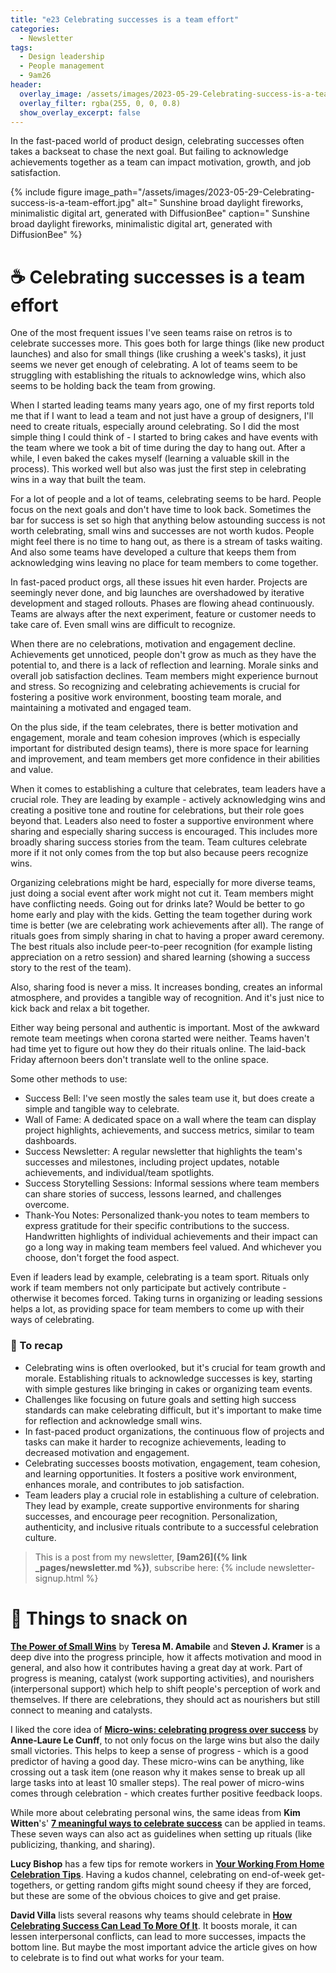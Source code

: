 ```yaml
---
title: "e23 Celebrating successes is a team effort"
categories:
  - Newsletter
tags:
  - Design leadership
  - People management
  - 9am26
header:
  overlay_image: /assets/images/2023-05-29-Celebrating-success-is-a-team-effort.jpg
  overlay_filter: rgba(255, 0, 0, 0.8)
  show_overlay_excerpt: false
---
```


In the fast-paced world of product design, celebrating successes often takes a backseat to chase the next goal. But failing to acknowledge achievements together as a team can impact motivation, growth, and job satisfaction.

{% include figure image_path="/assets/images/2023-05-29-Celebrating-success-is-a-team-effort.jpg" alt=" Sunshine broad daylight fireworks, minimalistic digital art, generated with DiffusionBee" caption=" Sunshine broad daylight fireworks, minimalistic digital art, generated with DiffusionBee" %}

# ☕ Celebrating successes is a team effort

One of the most frequent issues I've seen teams raise on retros is to celebrate successes more. This goes both for large things (like new product launches) and also for small things (like crushing a week's tasks), it just seems we never get enough of celebrating. A lot of teams seem to be struggling with establishing the rituals to acknowledge wins, which also seems to be holding back the team from growing.

When I started leading teams many years ago, one of my first reports told me that if I want to lead a team and not just have a group of designers, I'll need to create rituals, especially around celebrating. So I did the most simple thing I could think of - I started to bring cakes and have events with the team where we took a bit of time during the day to hang out. After a while, I even baked the cakes myself (learning a valuable skill in the process). This worked well but also was just the first step in celebrating wins in a way that built the team.

For a lot of people and a lot of teams, celebrating seems to be hard. People focus on the next goals and don't have time to look back. Sometimes the bar for success is set so high that anything below astounding success is not worth celebrating, small wins and successes are not worth kudos. People might feel there is no time to hang out, as there is a stream of tasks waiting. And also some teams have developed a culture that keeps them from acknowledging wins leaving no place for team members to come together.

In fast-paced product orgs, all these issues hit even harder. Projects are seemingly never done, and big launches are overshadowed by iterative development and staged rollouts. Phases are flowing ahead continuously. Teams are always after the next experiment, feature or customer needs to take care of. Even small wins are difficult to recognize.

When there are no celebrations, motivation and engagement decline. Achievements get unnoticed, people don't grow as much as they have the potential to, and there is a lack of reflection and learning. Morale sinks and overall job satisfaction declines. Team members might experience burnout and stress. So recognizing and celebrating achievements is crucial for fostering a positive work environment, boosting team morale, and maintaining a motivated and engaged team.

On the plus side, if the team celebrates, there is better motivation and engagement, morale and team cohesion improves (which is especially important for distributed design teams), there is more space for learning and improvement, and team members get more confidence in their abilities and value.

When it comes to establishing a culture that celebrates, team leaders have a crucial role. They are leading by example - actively acknowledging wins and creating a positive tone and routine for celebrations, but their role goes beyond that. Leaders also need to foster a supportive environment where sharing and especially sharing success is encouraged. This includes more broadly sharing success stories from the team. Team cultures celebrate more if it not only comes from the top but also because peers recognize wins.

Organizing celebrations might be hard, especially for more diverse teams, just doing a social event after work might not cut it. Team members might have conflicting needs. Going out for drinks late? Would be better to go home early and play with the kids. Getting the team together during work time is better (we are celebrating work achievements after all). The range of rituals goes from simply sharing in chat to having a proper award ceremony. The best rituals also include peer-to-peer recognition (for example listing appreciation on a retro session) and shared learning (showing a success story to the rest of the team). 

Also, sharing food is never a miss. It increases bonding, creates an informal atmosphere, and provides a tangible way of recognition. And it's just nice to kick back and relax a bit together.

Either way being personal and authentic is important. Most of the awkward remote team meetings when corona started were neither. Teams haven't had time yet to figure out how they do their rituals online. The laid-back Friday afternoon beers don't translate well to the online space.

Some other methods to use:
- Success Bell: I've seen mostly the sales team use it, but does create a simple and tangible way to celebrate.
- Wall of Fame: A dedicated space on a wall where the team can display project highlights, achievements, and success metrics, similar to team dashboards.
- Success Newsletter: A regular newsletter that highlights the team's successes and milestones, including project updates, notable achievements, and individual/team spotlights.
- Success Storytelling Sessions: Informal sessions where team members can share stories of success, lessons learned, and challenges overcome.
- Thank-You Notes: Personalized thank-you notes to team members to express gratitude for their specific contributions to the success. Handwritten highlights of individual achievements and their impact can go a long way in making team members feel valued.
And whichever you choose, don't forget the food aspect.

Even if leaders lead by example, celebrating is a team sport. Rituals only work if team members not only participate but actively contribute - otherwise it becomes forced. Taking turns in organizing or leading sessions helps a lot, as providing space for team members to come up with their ways of celebrating.

### 🥤 To recap

- Celebrating wins is often overlooked, but it's crucial for team growth and morale. Establishing rituals to acknowledge successes is key, starting with simple gestures like bringing in cakes or organizing team events.
- Challenges like focusing on future goals and setting high success standards can make celebrating difficult, but it's important to make time for reflection and acknowledge small wins.
- In fast-paced product organizations, the continuous flow of projects and tasks can make it harder to recognize achievements, leading to decreased motivation and engagement.
- Celebrating successes boosts motivation, engagement, team cohesion, and learning opportunities. It fosters a positive work environment, enhances morale, and contributes to job satisfaction.
- Team leaders play a crucial role in establishing a culture of celebration. They lead by example, create supportive environments for sharing successes, and encourage peer recognition. Personalization, authenticity, and inclusive rituals contribute to a successful celebration culture.

> This is a post from my newsletter, **[9am26]({% link _pages/newsletter.md %})**, subscribe here:
> {% include newsletter-signup.html %}

# 🍪 Things to snack on

[**The Power of Small Wins**](https://hbr.org/2011/05/the-power-of-small-wins) by **Teresa M. Amabile** and **Steven J. Kramer** is a deep dive into the progress principle, how it affects motivation and mood in general, and also how it contributes having a great day at work. Part of progress is meaning, catalyst (work supporting activities), and nourishers (interpersonal support) which help to shift people's perception of work and themselves. If there are celebrations, they should act as nourishers but still connect to meaning and catalysts.

I liked the core idea of [**Micro-wins: celebrating progress over success**](https://nesslabs.com/micro-wins) by **Anne-Laure Le Cunff**, to not only focus on the large wins but also the daily small victories. This helps to keep a sense of progress - which is a good predictor of having a good day. These micro-wins can be anything, like crossing out a task item (one reason why it makes sense to break up all large tasks into at least 10 smaller steps). The real power of micro-wins comes through celebration - which creates further positive feedback loops.

While more about celebrating personal wins, the same ideas from **Kim Witten**'s' [**7 meaningful ways to celebrate success**](https://medium.com/@KimWitten/7-meaningful-ways-to-celebrate-success-de57c72a5687) can be applied in teams. These seven ways can also act as guidelines when setting up rituals (like publicizing, thanking, and sharing).

**Lucy Bishop** has a few tips for remote workers in [**Your Working From Home Celebration Tips**](https://www.mindtools.com/blog/celebrating-success-virtual-team-top-tips/). Having a kudos channel, celebrating on end-of-week get-togethers, or getting random gifts might sound cheesy if they are forced, but these are some of the obvious choices to give and get praise. 

**David Villa** lists several reasons why teams should celebrate in [**How Celebrating Success Can Lead To More Of It**](https://www.forbes.com/sites/forbesagencycouncil/2022/05/12/how-celebrating-success-can-lead-to-more-of-it/). It boosts morale, it can lessen interpersonal conflicts, can lead to more successes, impacts the bottom line. But maybe the most important advice the article gives on how to celebrate is to find out what works for your team.